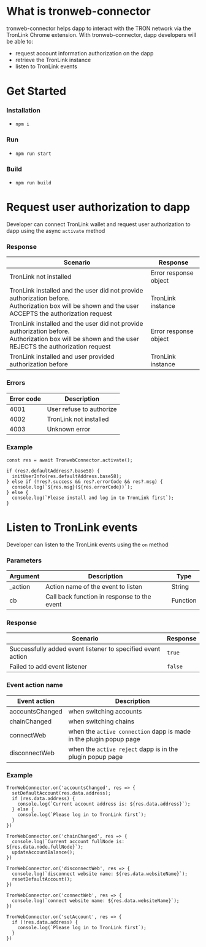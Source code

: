 # What is tronweb-connector

tronweb-connector helps dapp to interact with the TRON network via the TronLink Chrome extension. With tronweb-connector, dapp developers will be able to:

- request account information authorization on the dapp
- retrieve the TronLink instance
- listen to TronLink events

# Get Started

### Installation

- `npm i`

### Run

- `npm run start`

### Build

- `npm run build`


# Request user authorization to dapp

Developer can connect TronLink wallet and request user authorization to dapp using the async `activate` method


### Response

| Scenario | Response |
| ----------- | ----------- |
| TronLink not installed | Error response object |
| TronLink installed and the user did not provide authorization before. <br />Authorization box will be shown and the user ACCEPTS the authorization request | TronLink instance |
| TronLink installed and the user did not provide authorization before. <br />Authorization box will be shown and the user REJECTS the authorization request | Error response object |
| TronLink installed and user provided authorization before | TronLink instance |

### Errors

| Error code | Description |
| ----------- | ----------- |
| 4001 | User refuse to authorize |
| 4002 | TronLink not installed |
| 4003 | Unknown error |

### Example

```
const res = await TronwebConnector.activate();

if (res?.defaultAddress?.base58) {
  initUserInfo(res.defaultAddress.base58);
} else if (!res?.success && res?.errorCode && res?.msg) {
  console.log(`${res.msg}(${res.errorCode})`);
} else {
  console.log(`Please install and log in to TronLink first`);
}
```

# Listen to TronLink events

Developer can listen to the TronLink events using the `on` method

### Parameters

| Argument | Description | Type |
| ----------- | ----------- | ----------- | 
| _action | Action name of the event to listen | String |
| cb | Call back function in response to the event | Function |

### Response

| Scenario | Response |
| ----------- | ----------- |
| Successfully added event listener to specified event action | `true` |
| Failed to add event listener | `false` |

### Event action name

| Event action | Description |
| ----------- | ----------- |
| accountsChanged | when switching accounts |
| chainChanged | when switching chains |
| connectWeb | when the `active connection` dapp is made in the plugin popup page |
| disconnectWeb | when the `active reject` dapp is in the plugin popup page |

### Example
```
TronWebConnector.on('accountsChanged', res => {
  setDefaultAccount(res.data.address);
  if (res.data.address) {
    console.log(`Current account address is: ${res.data.address}`);
  } else {
    console.log(`Please log in to TronLink first`);
  }
})

TronWebConnector.on('chainChanged', res => {
  console.log(`Current account fullNode is: ${res.data.node.fullNode}`);
  updateAccountBalance();
})

TronWebConnector.on('disconnectWeb', res => {
  console.log(`disconnect website name: ${res.data.websiteName}`);
  resetDefaultAccount();
})

TronWebConnector.on('connectWeb', res => {
  console.log(`connect website name: ${res.data.websiteName}`);
})

TronWebConnector.on('setAccount', res => {
  if (!res.data.address) {
    console.log(`Please log in to TronLink first`);
  }
})
```